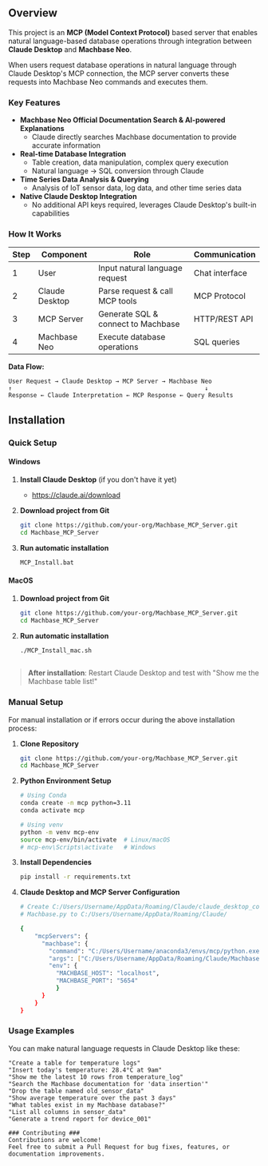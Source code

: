 ## Overview

This project is an **MCP (Model Context Protocol)** based server that enables natural language-based database operations through integration between **Claude Desktop** and **Machbase Neo**.

When users request database operations in natural language through Claude Desktop's MCP connection, the MCP server converts these requests into Machbase Neo commands and executes them.

### Key Features

* **Machbase Neo Official Documentation Search & AI-powered Explanations**
  * Claude directly searches Machbase documentation to provide accurate information
* **Real-time Database Integration** 
  * Table creation, data manipulation, complex query execution
  * Natural language → SQL conversion through Claude
* **Time Series Data Analysis & Querying**
  * Analysis of IoT sensor data, log data, and other time series data
* **Native Claude Desktop Integration**
  * No additional API keys required, leverages Claude Desktop's built-in capabilities

### How It Works

| Step | Component | Role | Communication |
|------|-----------|------|---------------|
| 1 | User | Input natural language request | Chat interface |
| 2 | Claude Desktop | Parse request & call MCP tools | MCP Protocol |
| 3 | MCP Server | Generate SQL & connect to Machbase | HTTP/REST API |
| 4 | Machbase Neo | Execute database operations | SQL queries |

**Data Flow:**

```
User Request → Claude Desktop → MCP Server → Machbase Neo
↑                                                      ↓
Response ← Claude Interpretation ← MCP Response ← Query Results
```

## Installation

### Quick Setup

#### Windows
1. **Install Claude Desktop** (if you don't have it yet)
    * https://claude.ai/download

2. **Download project from Git**
   ```bash
   git clone https://github.com/your-org/Machbase_MCP_Server.git
   cd Machbase_MCP_Server

3. **Run automatic installation**
   ```bash
   MCP_Install.bat

#### MacOS
1. **Download project from Git**
   ```bash
   git clone https://github.com/your-org/Machbase_MCP_Server.git
   cd Machbase_MCP_Server

2. **Run automatic installation**
   ```bash
   ./MCP_Install_mac.sh
    
> **After installation**: Restart Claude Desktop and test with "Show me the Machbase table list!"

### Manual Setup

For manual installation or if errors occur during the above installation process:

1. **Clone Repository**
   ```bash
   git clone https://github.com/your-org/Machbase_MCP_Server.git
   cd Machbase_MCP_Server

2. **Python Environment Setup**
   ```bash
   # Using Conda
   conda create -n mcp python=3.11
   conda activate mcp
   
   # Using venv
   python -m venv mcp-env
   source mcp-env/bin/activate  # Linux/macOS
   # mcp-env\Scripts\activate   # Windows

3. **Install Dependencies**
   ```bash
   pip install -r requirements.txt

4. **Claude Desktop and MCP Server Configuration**
   ```bash
   # Create C:/Users/Username/AppData/Roaming/Claude/claude_desktop_config.json
   # Machbase.py to C:/Users/Username/AppData/Roaming/Claude/

   {
       "mcpServers": {
         "machbase": {
           "command": "C:/Users/Username/anaconda3/envs/mcp/python.exe",
           "args": ["C:/Users/Username/AppData/Roaming/Claude/Machbase.py"],
           "env": {
             "MACHBASE_HOST": "localhost",
             "MACHBASE_PORT": "5654"
             }
         }
       }
   } 

### Usage Examples ###

You can make natural language requests in Claude Desktop like these:

```text
"Create a table for temperature logs"
"Insert today's temperature: 28.4°C at 9am"
"Show me the latest 10 rows from temperature_log"
"Search the Machbase documentation for 'data insertion'"
"Drop the table named old_sensor_data"
"Show average temperature over the past 3 days"
"What tables exist in my Machbase database?"
"List all columns in sensor_data"
"Generate a trend report for device_001"

### Contributing ###
Contributions are welcome!
Feel free to submit a Pull Request for bug fixes, features, or documentation improvements.

